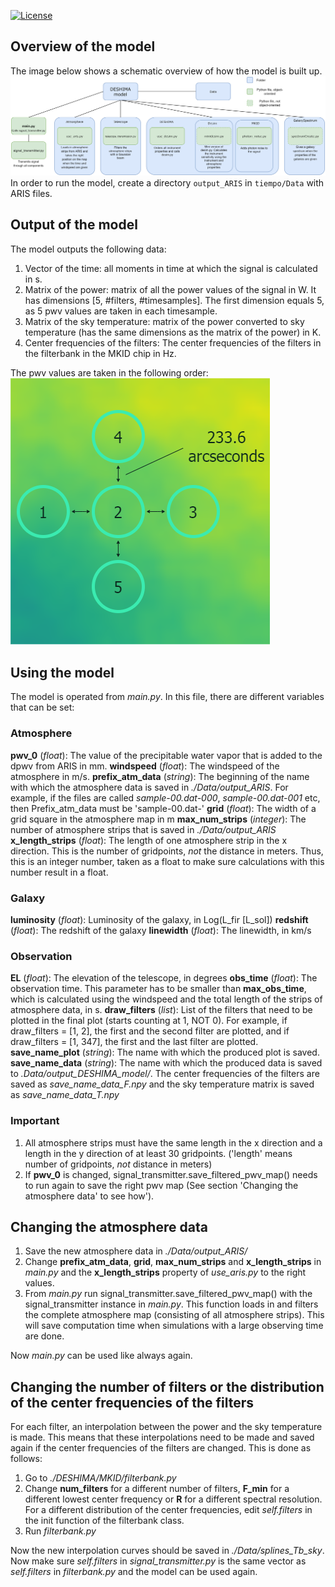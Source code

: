 [![License](https://img.shields.io/badge/license-MIT-blue.svg?label=License&style=flat-square)](LICENSE)

## Overview of the model 
The image below shows a schematic overview of how the model is built up. 
![Overview model](https://raw.githubusercontent.com/EsmeeHuijten/DESHIMAmodel/master/overview_model.png)
In order to run the model, create a directory ```output_ARIS``` in ```tiempo/Data``` with ARIS files.

## Output of the model 
The model outputs the following data: 
1. Vector of the time: all moments in time at which the signal is calculated in s.
2. Matrix of the power: matrix of all the power values of the signal in W. It has dimensions [5, #filters, #timesamples]. The first dimension equals 5, as 5 pwv values are taken in each timesample. 
3. Matrix of the sky temperature: matrix of the power converted to sky temperature (has the same dimensions as the matrix of the power) in K. 
4. Center frequencies of the filters: The center frequencies of the filters in the filterbank in the MKID chip in Hz. 

The pwv values are taken in the following order: 
![pwv values](https://raw.githubusercontent.com/EsmeeHuijten/DESHIMAmodel/master/skychopping_5chops.png)

## Using the model
The model is operated from *main.py*. In this file, there are different variables that can be set: 

### Atmosphere
**pwv_0** (*float*): The value of the precipitable water vapor that is added to the dpwv from ARIS in mm. 
**windspeed** (*float*): The windspeed of the atmosphere in m/s.
**prefix_atm_data** (*string*): The beginning of the name with which the atmosphere data is saved in *./Data/output_ARIS*. For example, if the files are called
*sample-00.dat-000*, *sample-00.dat-001* etc, then Prefix_atm_data must be 'sample-00.dat-'
**grid** (*float*): The width of a grid square in the atmosphere map in m
**max_num_strips** (*integer*): The number of atmosphere strips that is saved in *./Data/output_ARIS*
**x_length_strips** (*float*): The length of one atmosphere strip in the x direction. This is the number of gridpoints, *not* the distance in meters. Thus, this is an integer number, taken as a float to make sure calculations with this number result in a float. 

### Galaxy
**luminosity** (*float*): Luminosity of the galaxy, in Log(L_fir [L_sol])
**redshift** (*float*): The redshift of the galaxy
**linewidth** (*float*): The linewidth, in km/s

### Observation
**EL** (*float*): The elevation of the telescope, in degrees
**obs_time** (*float*): The observation time. This parameter has to be smaller than **max_obs_time**, which is calculated using the windspeed and the total length of the strips of atmosphere data, in s.
**draw_filters** (*list*): List of the filters that need to be plotted in the final plot (starts counting at 1, NOT 0). For example, if draw_filters = [1, 2], the first and the second filter are plotted, and if draw_filters = [1, 347], the first and the last filter are plotted. 
**save_name_plot** (*string*): The name with which the produced plot is saved. 
**save_name_data** (*string*): The name with which the produced data is saved to *.Data/output_DESHIMA_model/*. The center frequencies of the filters are saved as *save_name_data_F.npy* and the sky temperature matrix is saved as *save_name_data_T.npy*

### Important
1. All atmosphere strips must have the same length in the x direction and a length in the y direction of at least 30 gridpoints. ('length' means number of gridpoints, *not* distance in meters)
2. If **pwv_0** is changed, signal_transmitter.save_filtered_pwv_map() needs to run again to save the right pwv map (See section 'Changing the atmosphere data' to see how'). 

## Changing the atmosphere data
1. Save the new atmosphere data in *./Data/output_ARIS/*
2. Change **prefix_atm_data**, **grid**, **max_num_strips**  and **x_length_strips** in *main.py* and the **x_length_strips** property of *use_aris.py* to the right values. 
3. From *main.py* run signal_transmitter.save_filtered_pwv_map() with the signal_transmitter instance in *main.py*. This function loads in and filters the complete atmosphere map (consisting of all atmosphere strips). This will save computation time when simulations with a large observing time are done. 

Now *main.py* can be used like always again. 

## Changing the number of filters or the distribution of the center frequencies of the filters
For each filter, an interpolation between the power and the sky temperature is made. This means that these interpolations need to be made and saved again if the center frequencies of the filters are changed. This is done as follows: 

1. Go to *./DESHIMA/MKID/filterbank.py*
2. Change **num_filters** for a different number of filters, **F_min** for a different lowest center frequency or **R** for a different spectral resolution. For a different distribution of the center frequencies, edit *self.filters* in the init function of the filterbank class. 
3. Run *filterbank.py*

Now the new interpolation curves should be saved in *./Data/splines_Tb_sky*. Now make sure *self.filters* in *signal_transmitter.py* is the same vector as *self.filters* in *filterbank.py* and the model can be used again. 


 
